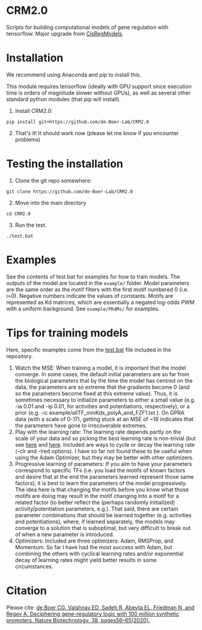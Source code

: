 # CRM2.0
Scripts for building computational models of gene regulation with tensorflow.
Major upgrade from [CisRegModels](https://github.com/Carldeboer/CisRegModels).

# Installation
We recommend using Anaconda and pip to install this.  

This module requires tensorflow (ideally with GPU support since execution time is orders of magnitude slower without GPUs), as well as several other standard python modules (that pip will install).

1. Install CRM2.0:

`pip install git+https://github.com/de-Boer-Lab/CRM2.0`

2. That's it! It should work now (please let me know if you encounter problems)

# Testing the installation
1. Clone the git repo somewhere:

`git clone https://github.com/de-Boer-Lab/CRM2.0`

2. Move into the main directory

`cd CRM2.0`

3. Run the test.

`./test.bat`

# Examples
See the contents of test.bat for examples for how to train models.
The outputs of the model are located in the `example/` folder. Model parameters are the same order as the motif filters with the first motif numbered 0 (i.e. i=0).  Negative numbers indicate the values of constants. 
Motifs are represented as Kd matrices, which are essentially a negated log-odds PWM with a uniform background. See `example/PKdMs/` for examples.

# Tips for training models
Here, specific examples come from the [test.bat](https://github.com/de-Boer-Lab/CRM2.0/blob/master/test.bat) file included in the repository.
1. Watch the MSE: When training a model, it is important that the model converge.  In some cases, the default initial parameters are so far from the biological parameters that by the time the model has centred on the data, the parameters are so extreme that the gradients become 0 (and so the parameters become fixed at this extreme value).  Thus, it is sometimes necessary to initialize parameters to either a small value (e.g. -ia 0.01  and -ip 0.01, for activities and potentiations, respectively), or a prior (e.g. -ic example/allTF_minKds_polyA_and_FZF1.txt ). On GPRA data (with a scale of 0-17), getting stuck at an MSE of ~18 indicates that the parameters have gone to irrecoverable extremes.
2. Play with the learning rate:  The learning rate depends partly on the scale of your data and so picking the best learning rate is non-trivial (but see [here](https://towardsdatascience.com/understanding-learning-rates-and-how-it-improves-performance-in-deep-learning-d0d4059c1c10) and [here](https://hackernoon.com/8-deep-learning-best-practices-i-learned-about-in-2017-700f32409512). Included are ways to cycle or decay the learning rate (-clr and -lred options).  I have so far not found these to be useful when using the Adam Optimizer, but they may be better with other optimizers.
3. Progressive learning of parameters: If you aim to have your parameters correspond to specific TFs (i.e. you load the motifs of known factors and desire that at the end the parameters learned represent those same factors), it is best to learn the parameters of the model progressively. The idea here is that changing the motifs before you know what those motifs are doing may result in the motif changing into a motif for a related factor (to better reflect the (perhaps randomly initialized) activity/potentiation parameters, e.g.).  That said, there are certain parameter combinations that should be learned together (e.g. activities and potentiations), where, if learned separately, the models may converge to a solution that is suboptimal, but very difficult to break out of when a new parameter is introduced.
4. Optimizers: Included are three optimizers: Adam, RMSProp, and Momentum.  So far I have had the most success with Adam, but combining the others with cyclical learning rates and/or exponential decay of learning rates might yield better results in some circumstances.

# Citation
Please cite: [de Boer CG, Vaishnav ED, Sadeh R, Abeyta EL, Friedman N, and Regev A. Deciphering gene-regulatory logic with 100 million synthetic promoters. Nature Biotechnology. 38, pages56–65(2020).](https://www.nature.com/articles/s41587-019-0315-8)

